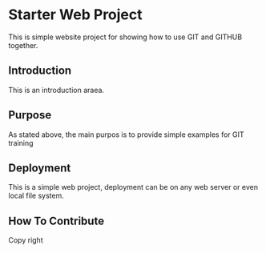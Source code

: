 # Starter Web Project 

This is simple website project for showing how to use GIT and GITHUB together.

## Introduction

This is an introduction araea.

## Purpose
As stated above, the main purpos is to provide simple examples for GIT training

##  Deployment
This is a simple web project, deployment can be on any web server or even local file system.

## How To Contribute

Copy right


